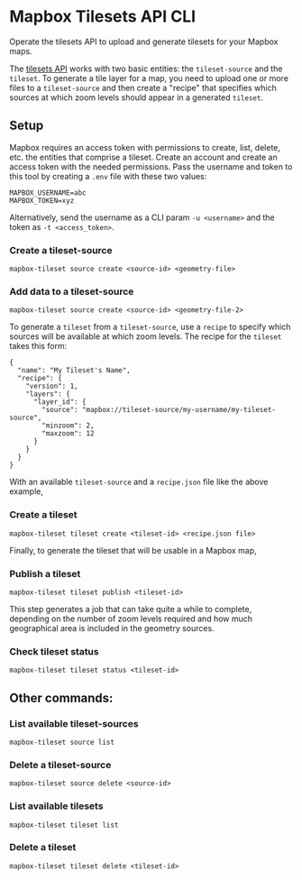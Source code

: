 # Mapbox Tilesets API CLI

Operate the tilesets API to upload and generate tilesets for your Mapbox maps.

The [tilesets API](https://docs.mapbox.com/api/maps/#tilesets) works with two basic entities: the `tileset-source` and the `tileset`. To generate a tile layer for a map, you need to upload one or more files to a `tileset-source` and then create a "recipe" that specifies which sources at which zoom levels should appear in a generated `tileset`.

## Setup

Mapbox requires an access token with permissions to create, list, delete, etc. the entities that comprise a tileset. Create an account and create an access token with the needed permissions. Pass the username and token to this tool by creating a `.env` file with these two values:

```
MAPBOX_USERNAME=abc
MAPBOX_TOKEN=xyz
```

Alternatively, send the username as a CLI param `-u <username>` and the token as `-t <access_token>`.

### Create a tileset-source

`mapbox-tileset source create <source-id> <geometry-file>`

### Add data to a tileset-source

`mapbox-tileset source create <source-id> <geometry-file-2>`

To generate a `tileset` from a `tileset-source`, use a `recipe` to specify which sources will be available at which zoom levels. The recipe for the `tileset` takes this form:

```
{
  "name": "My Tileset's Name",
  "recipe": {
    "version": 1,
    "layers": {
      "layer_id": {
        "source": "mapbox://tileset-source/my-username/my-tileset-source",
        "minzoom": 2,
        "maxzoom": 12
      }
    }
  }
}
```

With an available `tileset-source` and a `recipe.json` file like the above example,

### Create a tileset

`mapbox-tileset tileset create <tileset-id> <recipe.json file>`

Finally, to generate the tileset that will be usable in a Mapbox map,

### Publish a tileset

`mapbox-tileset tileset publish <tileset-id>`

This step generates a job that can take quite a while to complete, depending on the number of zoom levels required and how much geographical area is included in the geometry sources.

### Check tileset status

`mapbox-tileset tileset status <tileset-id>`

## Other commands:

### List available tileset-sources

`mapbox-tileset source list`

### Delete a tileset-source

`mapbox-tileset source delete <source-id>`

### List available tilesets

`mapbox-tileset tileset list`

### Delete a tileset

`mapbox-tileset tileset delete <tileset-id>`
